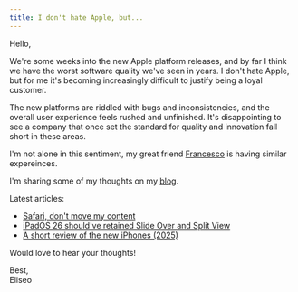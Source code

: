 ```yaml
---
title: I don't hate Apple, but...
---
```


Hello,

We're some weeks into the new Apple platform releases, and by far I think
we have the worst software quality we've seen in years. I don't hate Apple,
but for me it's becoming increasingly difficult to justify being a loyal
customer.

The new platforms are riddled with bugs and inconsistencies, and the overall
user experience feels rushed and unfinished. It's disappointing to see a
company that once set the standard for quality and innovation fall short in
these areas.

I'm not alone in this sentiment, my great friend [Francesco](https://nomnp.com)
is having similar expereinces.

I'm sharing some of my thoughts on my
[blog](https://www.eliseomartelli.it/blog).

Latest articles:

- [Safari, don't move my
content](https://www.eliseomartelli.it/blog/2025-09-24-safari-don-t-move-my-fucking-content)
- [iPadOS 26 should've retained Slide Over and Split
View](https://www.eliseomartelli.it/blog/2025-09-22-slide-over)
- [A short review of the new iPhones
(2025)](https://www.eliseomartelli.it/blog/2025-09-19-a-short-review-of-the-new-iphones-2025)

Would love to hear your thoughts!

Best,  
Eliseo
